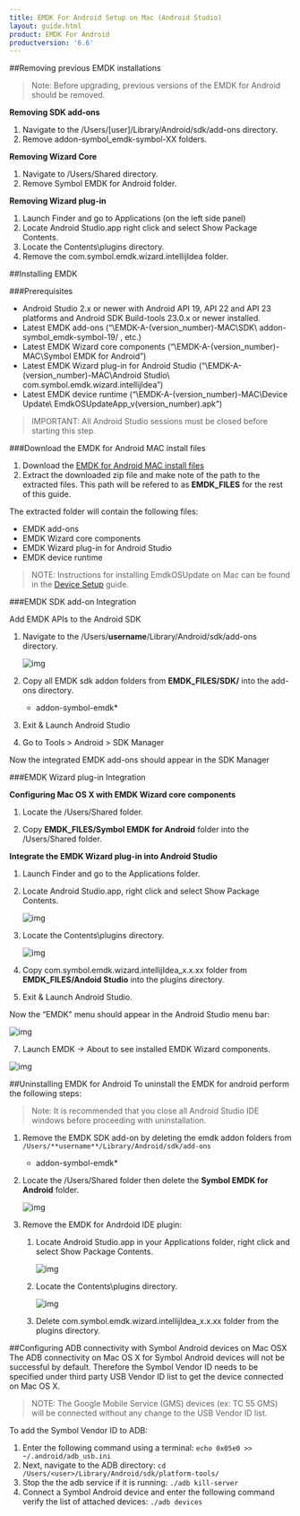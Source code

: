 ```yaml
---
title: EMDK For Android Setup on Mac (Android Studio)
layout: guide.html
product: EMDK For Android
productversion: '6.6'
---
```



##Removing previous EMDK installations
>Note: Before upgrading, previous versions of the EMDK for Android should be removed.

**Removing SDK add-ons**
1. Navigate to the /Users/[user]/Library/Android/sdk/add-ons directory.
2. Remove addon-symbol_emdk-symbol-XX folders.

**Removing Wizard Core**
1. Navigate to /Users/Shared directory.
2. Remove Symbol EMDK for Android folder.

**Removing Wizard plug-in**
1. Launch Finder and go to Applications (on the left side panel)
2. Locate Android Studio.app right click and select Show Package Contents.
2. Locate the Contents\plugins directory.
4. Remove the com.symbol.emdk.wizard.intellijIdea folder.


##Installing EMDK

###Prerequisites

* Android Studio 2.x or newer with Android API 19, API 22 and API 23 platforms and Android SDK Build-tools 23.0.x or newer installed. 
* Latest EMDK add-ons (“\EMDK-A-(version_number)-MAC\SDK\ addon-symbol_emdk-symbol-19/ , 
etc.)
* Latest EMDK Wizard core components (“\EMDK-A-(version_number)-MAC\Symbol EMDK for Android”)
* Latest EMDK Wizard plug-in for Android Studio (“\EMDK-A-(version_number)-MAC\Android Studio\ com.symbol.emdk.wizard.intellijIdea”)
* Latest EMDK device runtime (“\EMDK-A-(version_number)-MAC\Device Update\ EmdkOSUpdateApp_v(version_number).apk”)

>IMPORTANT: All Android Studio sessions must be closed before starting this step.
	
###Download the EMDK for Android MAC install files

1. Download the [EMDK for Android MAC install files](/emdk-for-android/download)
2. Extract the downloaded zip file and make note of the path to the extracted files. This path will be refered to as **EMDK_FILES** for the rest of this guide.

The extracted folder will contain the following files:

* EMDK add-ons 
* EMDK Wizard core components
* EMDK Wizard plug-in for Android Studio
* EMDK device runtime

>NOTE: Instructions for installing EmdkOSUpdate on Mac can be found in the [Device Setup](/emdk-for-android/6-6/guide/setupDevice) guide.

###EMDK SDK add-on Integration

Add EMDK APIs to the Android SDK
1. Navigate to the /Users/**username**/Library/Android/sdk/add-ons directory.

	![img](../../images/setup/mac/image6.png)

2. Copy all EMDK sdk addon folders from **EMDK\_FILES/SDK/** into the add-ons directory.
	* addon-symbol-emdk\*


3. Exit & Launch Android Studio
4. Go to Tools > Android > SDK Manager

Now the integrated EMDK add-ons should appear in the SDK Manager


###EMDK Wizard plug-in Integration

**Configuring Mac OS X with EMDK Wizard core components**

1. Locate the /Users/Shared folder.

2. Copy **EMDK\_FILES/Symbol EMDK for Android** folder into the /Users/Shared folder.


**Integrate the EMDK Wizard plug-in into Android Studio**

1. Launch Finder and go to the Applications folder.

2. Locate Android Studio.app, right click and select Show Package Contents.

	![img](../../images/setup/mac/image13.png)

3. Locate the Contents\plugins directory.

	![img](../../images/setup/mac/image14.png)

4. Copy com.symbol.emdk.wizard.intellijIdea\_x.x.xx folder from **EMDK\_FILES/Andoid Studio** into the plugins directory.

5. Exit & Launch Android Studio.

Now the “EMDK” menu should appear in the Android Studio menu bar:

![img](../../images/setup/mac/image16.png)

7.	Launch EMDK -> About to see installed EMDK Wizard components.

![img](../../images/setup/mac/emdk_about.png)


##Uninstalling EMDK for Android
To uninstall the EMDK for android perform the following steps:

>Note: It is recommended that you close all Android Studio IDE windows before proceeding with uninstallation. 

1. Remove the EMDK SDK add-on by deleting the emdk addon folders from `/Users/**username**/Library/Android/sdk/add-ons`
	- addon-symbol-emdk*
	
2.  Locate the /Users/Shared folder then delete the **Symbol EMDK for Android** folder.

	![img](../../images/setup/mac/image10.png)

3. Remove the EMDK for Andrdoid IDE plugin:

	1. Locate Android Studio.app in your Applications folder, right click and select Show Package Contents.

		![img](../../images/setup/mac/image13.png)

	2. Locate the Contents\plugins directory.

		![img](../../images/setup/mac/image14.png)

	3. Delete com.symbol.emdk.wizard.intellijIdea\_x.x.xx folder from the plugins directory.


##Configuring ADB connectivity with Symbol Android devices on Mac OSX
The ADB connectivity on Mac OS X for Symbol Android devices will not be successful by default. Therefore the Symbol Vendor ID needs to be specified under third party USB Vendor ID list to get the device connected on Mac OS X.

>NOTE: The Google Mobile Service (GMS) devices (ex: TC 55 GMS) will be connected without any change to the USB Vendor ID list.

To add the Symbol Vendor ID to ADB:

1. Enter the following command using a terminal: `echo 0x05e0 >> ~/.android/adb_usb.ini`
2. Next, navigate to the ADB directory: `cd /Users/<user>/Library/Android/sdk/platform-tools/`
3. Stop the the adb service if it is running: `./adb kill-server`
3. Connect a Symbol Android device and enter the following command verify the list of attached devices:
	`./adb devices`



















